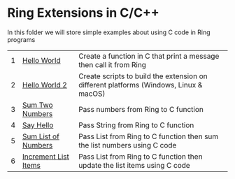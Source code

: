 Ring Extensions in C/C++
========================

In this folder we will store simple examples about using C code in Ring programs

<table>
	<tr>
		<td>
			1
		</td>
		<td>
			 <a href="https://github.com/ring-lang/ring/tree/master/extensions/tutorial/helloworld"> Hello World </a>
		</td>
		<td>
			 Create a function in C that print a message then call it from Ring
		</td>
	</tr>
	<tr>
		<td>
			2
		</td>
		<td>
			 <a href="https://github.com/ring-lang/ring/tree/master/extensions/tutorial/helloworld2"> Hello World 2 </a>
		</td>
		<td>
			 Create scripts to build the extension on different platforms (Windows, Linux & macOS)
		</td>
	</tr>
	<tr>
		<td>
			3
		</td>
		<td>
			 <a href="https://github.com/ring-lang/ring/tree/master/extensions/tutorial/sumtwonumbers"> Sum Two Numbers </a>
		</td>
		<td>
			 Pass numbers from Ring to C function 
		</td>
	</tr>
	<tr>
		<td>
			4
		</td>
		<td>
			 <a href="https://github.com/ring-lang/ring/tree/master/extensions/tutorial/sayhello"> Say Hello </a>
		</td>
		<td>
			 Pass String from Ring to C function 
		</td>
	</tr>
	<tr>
		<td>
			5
		</td>
		<td>
			 <a href="https://github.com/ring-lang/ring/tree/master/extensions/tutorial/sumlist"> Sum List of Numbers </a>
		</td>
		<td>
			 Pass List from Ring to C function then sum the list numbers using C code
		</td>
	</tr>
	<tr>
		<td>
			6
		</td>
		<td>
			 <a href="https://github.com/ring-lang/ring/tree/master/extensions/tutorial/incrementlist"> Increment List Items </a>
		</td>
		<td>
			 Pass List from Ring to C function then update the list items using C code
		</td>
	</tr>
</table>